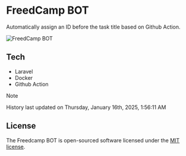 # FreedCamp BOT

Automatically assign an ID before the task title based on Github Action.

![FreedCamp BOT](https://repository-images.githubusercontent.com/737932867/7d34798b-2680-471c-b089-a78a718d3d6a)

## Tech

- Laravel
- Docker
- Github Action

> [!NOTE]  
> History last updated on Thursday, January 16th, 2025, 1:56:11 AM

## License

The Freedcamp BOT is open-sourced software licensed under the [MIT license](https://opensource.org/licenses/MIT).
